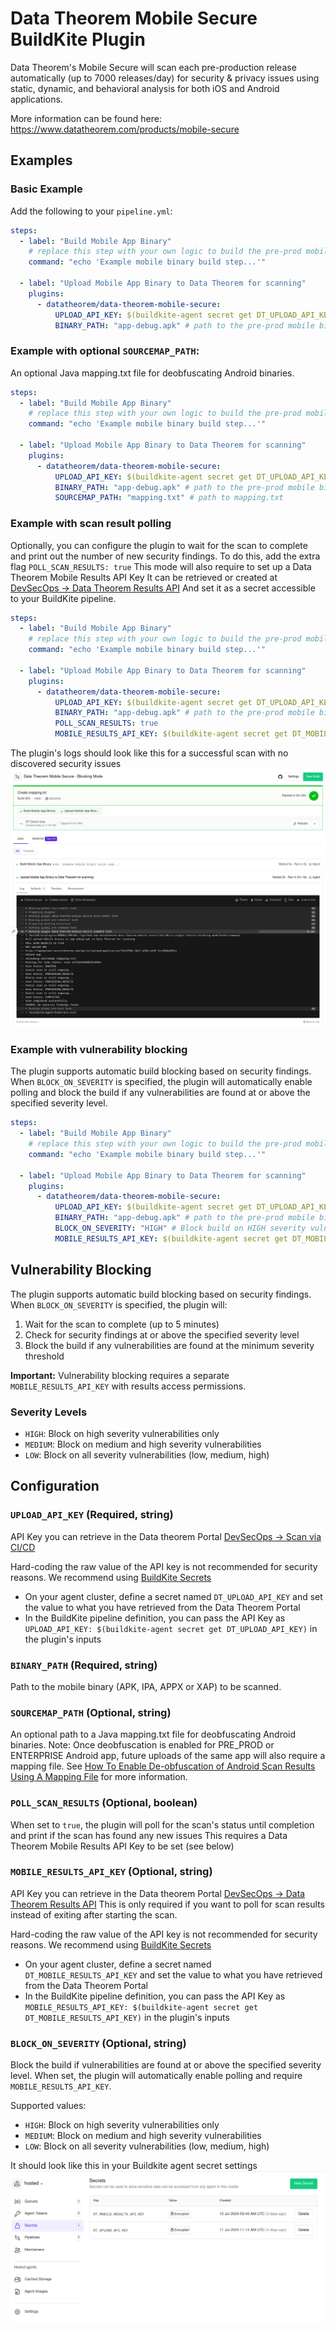 # Data Theorem Mobile Secure BuildKite Plugin

Data Theorem's Mobile Secure will scan each pre-production release automatically (up to 7000 releases/day)
for security & privacy issues using static, dynamic, and behavioral analysis for both iOS and Android applications.

More information can be found here:  
https://www.datatheorem.com/products/mobile-secure

## Examples

### Basic Example
Add the following to your `pipeline.yml`:

```yml
steps:
  - label: "Build Mobile App Binary"
    # replace this step with your own logic to build the pre-prod mobile binary that you want to scan
    command: "echo 'Example mobile binary build step...'"

  - label: "Upload Mobile App Binary to Data Theorem for scanning"
    plugins:
      - datatheorem/data-theorem-mobile-secure:
          UPLOAD_API_KEY: $(buildkite-agent secret get DT_UPLOAD_API_KEY)
          BINARY_PATH: "app-debug.apk" # path to the pre-prod mobile binary built in the previous step
```

### Example with optional `SOURCEMAP_PATH`:
An optional Java mapping.txt file for deobfuscating Android binaries.

```yml
steps:
  - label: "Build Mobile App Binary"
    # replace this step with your own logic to build the pre-prod mobile binary that you want to scan
    command: "echo 'Example mobile binary build step...'"

  - label: "Upload Mobile App Binary to Data Theorem for scanning"
    plugins:
      - datatheorem/data-theorem-mobile-secure:
          UPLOAD_API_KEY: $(buildkite-agent secret get DT_UPLOAD_API_KEY)
          BINARY_PATH: "app-debug.apk" # path to the pre-prod mobile binary built in the previous step
          SOURCEMAP_PATH: "mapping.txt" # path to mapping.txt
```

### Example with scan result polling
Optionally, you can configure the plugin to wait for the scan to complete and print out the number of new security findings.
To do this, add the extra flag `POLL_SCAN_RESULTS: true`
This mode will also require to set up a Data Theorem Mobile Results API Key
It can be retrieved or created at [DevSecOps -> Data Theorem Results API](https://www.securetheorem.com/devsecops/v2/results_api_access)
And set it as a secret accessible to your BuildKite pipeline.

```yml
steps:
  - label: "Build Mobile App Binary"
    # replace this step with your own logic to build the pre-prod mobile binary that you want to scan
    command: "echo 'Example mobile binary build step...'"

  - label: "Upload Mobile App Binary to Data Theorem for scanning"
    plugins:
      - datatheorem/data-theorem-mobile-secure:
          UPLOAD_API_KEY: $(buildkite-agent secret get DT_UPLOAD_API_KEY)
          BINARY_PATH: "app-debug.apk" # path to the pre-prod mobile binary built in the previous step
          POLL_SCAN_RESULTS: true
          MOBILE_RESULTS_API_KEY: $(buildkite-agent secret get DT_MOBILE_RESULTS_API_KEY)
```

The plugin's logs should look like this for a successful scan with no discovered security issues
![buildkite-data-theorem-mobile-secure-plugin-polling-mode-no-issues.png](images%2Fbuildkite-data-theorem-mobile-secure-plugin-polling-mode-no-issues.png)

### Example with vulnerability blocking
The plugin supports automatic build blocking based on security findings. When `BLOCK_ON_SEVERITY` is specified, the plugin will automatically enable polling and block the build if any vulnerabilities are found at or above the specified severity level.

```yml
steps:
  - label: "Build Mobile App Binary"
    # replace this step with your own logic to build the pre-prod mobile binary that you want to scan
    command: "echo 'Example mobile binary build step...'"

  - label: "Upload Mobile App Binary to Data Theorem for scanning"
    plugins:
      - datatheorem/data-theorem-mobile-secure:
          UPLOAD_API_KEY: $(buildkite-agent secret get DT_UPLOAD_API_KEY)
          BINARY_PATH: "app-debug.apk" # path to the pre-prod mobile binary built in the previous step
          BLOCK_ON_SEVERITY: "HIGH" # Block build on HIGH severity vulnerabilities
          MOBILE_RESULTS_API_KEY: $(buildkite-agent secret get DT_MOBILE_RESULTS_API_KEY)
```

## Vulnerability Blocking
The plugin supports automatic build blocking based on security findings. When `BLOCK_ON_SEVERITY` is specified, the plugin will:

1. Wait for the scan to complete (up to 5 minutes)
2. Check for security findings at or above the specified severity level
3. Block the build if any vulnerabilities are found at the minimum severity threshold

**Important:** Vulnerability blocking requires a separate `MOBILE_RESULTS_API_KEY` with results access permissions.

### Severity Levels
- `HIGH`: Block on high severity vulnerabilities only
- `MEDIUM`: Block on medium and high severity vulnerabilities
- `LOW`: Block on all severity vulnerabilities (low, medium, high)

## Configuration

### `UPLOAD_API_KEY` (Required, string)
API Key you can retrieve in the Data theorem Portal [DevSecOps -> Scan via CI/CD](https://www.securetheorem.com/devsecops/v2/scancicd)

Hard-coding the raw value of the API key is not recommended for security reasons.
We recommend using [BuildKite Secrets](https://buildkite.com/docs/pipelines/security/secrets/buildkite-secrets)

- On your agent cluster, define a secret named `DT_UPLOAD_API_KEY` and set the value to what you have retrieved from the Data Theorem Portal
- In the BuildKite pipeline definition, you can pass the API Key as `UPLOAD_API_KEY: $(buildkite-agent secret get DT_UPLOAD_API_KEY)` in the plugin's inputs

### `BINARY_PATH` (Required, string)
Path to the mobile binary (APK, IPA, APPX or XAP) to be scanned.

### `SOURCEMAP_PATH` (Optional, string)
An optional path to a Java mapping.txt file for deobfuscating Android binaries.
Note: Once deobfuscation is enabled for PRE_PROD or ENTERPRISE Android app, future uploads of the same app will also require a mapping file.
See [How To Enable De-obfuscation of Android Scan Results Using A Mapping File](https://datatheorem.atlassian.net/servicedesk/customer/portal/1/article/61669389) for more information.

### `POLL_SCAN_RESULTS` (Optional, boolean)
When set to `true`, the plugin will poll for the scan's status until completion and print if the scan has found any new issues
This requires a Data Theorem Mobile Results API Key to be set (see below)

### `MOBILE_RESULTS_API_KEY` (Optional, string)
API Key you can retrieve in the Data theorem Portal [DevSecOps -> Data Theorem Results API](https://www.securetheorem.com/devsecops/v2/results_api_access)
This is only required if you want to poll for scan results instead of exiting after starting the scan.

Hard-coding the raw value of the API key is not recommended for security reasons.
We recommend using [BuildKite Secrets](https://buildkite.com/docs/pipelines/security/secrets/buildkite-secrets)

- On your agent cluster, define a secret named `DT_MOBILE_RESULTS_API_KEY` and set the value to what you have retrieved from the Data Theorem Portal
- In the BuildKite pipeline definition, you can pass the API Key as `MOBILE_RESULTS_API_KEY: $(buildkite-agent secret get DT_MOBILE_RESULTS_API_KEY)` in the plugin's inputs

### `BLOCK_ON_SEVERITY` (Optional, string)
Block the build if vulnerabilities are found at or above the specified severity level. When set, the plugin will automatically enable polling and require `MOBILE_RESULTS_API_KEY`.

Supported values:
- `HIGH`: Block on high severity vulnerabilities only
- `MEDIUM`: Block on medium and high severity vulnerabilities
- `LOW`: Block on all severity vulnerabilities (low, medium, high)

It should look like this in your Buildkite agent secret settings
![buildkite-data-theorem-mobile-secure-plugin-secrets.png](images%2Fbuildkite-data-theorem-mobile-secure-plugin-secrets.png)
